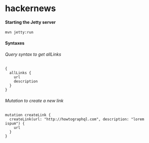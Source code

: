 # hackernews
#### Starting the Jetty server 
```
mvn jetty:run
```

#### Syntaxes
###### Query syntax to get allLinks
```
{
  allLinks {
    url
    description
  }
}
```

###### Mutation to create a new link

```
mutation createLink {
  createLink(url: "http://howtographql.com", description: "lorem ispum") {
    url
  }
}
```
